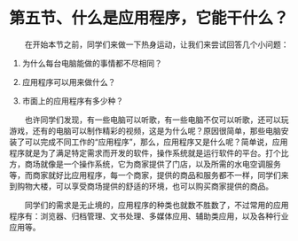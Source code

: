 # 第五节、什么是应用程序，它能干什么？

　　在开始本节之前，同学们来做一下热身运动，让我们来尝试回答几个小问题：

1. 为什么每台电脑能做的事情都不尽相同？

2. 应用程序可以用来做什么？

3. 市面上的应用程序有多少种？

　　也许同学们发现，有一些电脑可以听歌，有一些电脑不仅可以听歌，还可以玩游戏，还有的电脑可以制作精彩的视频，这是为什么呢？原因很简单，那些电脑安装了可以完成不同工作的“应用程序”，那么，应用程序又是什么呢？简单说，应用程序就是为了满足特定需求而开发的软件，操作系统就是运行软件的平台。打个比方，商场就像是一个操作系统，它为商家提供了门店，以及所需的水电空调服务等，而商家就好比应用程序，每一个商家，提供的商品和服务都不一样，同学们来到购物大楼，可以享受商场提供的舒适的环境，也可以购买商家提供的商品。

　　同学们的需求是无止境的，应用程序的种类也就数不胜数了，不过常用的应用程序有：浏览器、归档管理、文书处理、多媒体应用、辅助类应用，以及各种行业应用等。

